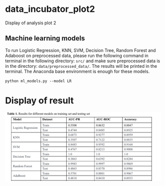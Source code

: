 # data_incubator_plot2
Display of analysis plot 2

## Machine learning models
To run Logistic Regression, KNN, SVM, Decision Tree, Random Forest and Adaboost on preprocessed data, please run the following command in terminal in the following directory: `src/` and make sure preprocessed data is in the directory: `data/preprocessed_data/`. The results will be printed in the terminal. The Anaconda base environment is enough for these models.

    python ml_models.py --model LR
    
   
# Display of result

![Result compare](cmp.png)
